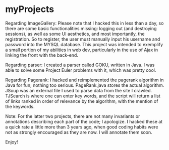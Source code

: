 myProjects
==========

Regarding ImageGallery:  Please note that I hacked this in less than a day, so there are some basic functionalities         missing: logging out (and destroying sessions), as well as some UI aesthetics, and most importantly, the registration.
  So to register, the user must manually input his username and password into the MYSQL database.  This project was         intended to exemplify a small portion of my abilities in web dev, particularly in the use of Ajax in linking the front    with the back-end.
  
Regarding parser:  I created a parser called GOKU, written in Java.  I was able to solve some Project Euler problems with   it, which was pretty cool.
  
Regarding Pagerank:  I hacked and reimplemented the pagerank algorithm in Java for fun; nothing too serious.                PageRank.java stores the actual algorithm.  JSoup was an external file I used to parse data from the site I crawled.      TJSearch is where one can enter key words, and the script will return a list of links ranked in order of relevance by     the algorithm, with the mention of the keywords.

Note: For the latter two projects, there are not many invariants or annotations describing each part of the code; I apologize.  I hacked these at a quick rate a little more than 3 years ago, when good coding habits were not as strongly encouraged as they are now.  I will annotate them soon.
  
Enjoy!
